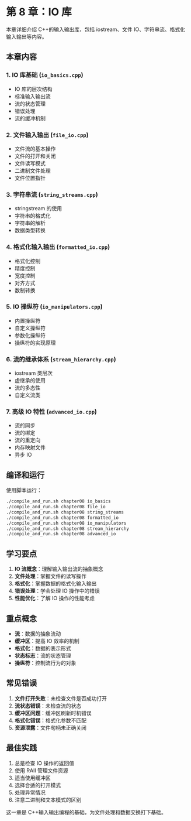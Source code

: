 # 第 8 章：IO 库

本章详细介绍 C++的输入输出库，包括 iostream、文件 IO、字符串流、格式化输入输出等内容。

## 本章内容

### 1. IO 库基础 (`io_basics.cpp`)

- IO 库的层次结构
- 标准输入输出流
- 流的状态管理
- 错误处理
- 流的缓冲机制

### 2. 文件输入输出 (`file_io.cpp`)

- 文件流的基本操作
- 文件的打开和关闭
- 文件读写模式
- 二进制文件处理
- 文件位置指针

### 3. 字符串流 (`string_streams.cpp`)

- stringstream 的使用
- 字符串的格式化
- 字符串的解析
- 数据类型转换

### 4. 格式化输入输出 (`formatted_io.cpp`)

- 格式化控制
- 精度控制
- 宽度控制
- 对齐方式
- 数制转换

### 5. IO 操纵符 (`io_manipulators.cpp`)

- 内置操纵符
- 自定义操纵符
- 参数化操纵符
- 操纵符的实现原理

### 6. 流的继承体系 (`stream_hierarchy.cpp`)

- iostream 类层次
- 虚继承的使用
- 流的多态性
- 自定义流类

### 7. 高级 IO 特性 (`advanced_io.cpp`)

- 流的同步
- 流的绑定
- 流的重定向
- 内存映射文件
- 异步 IO

## 编译和运行

使用脚本运行：

```bash
./compile_and_run.sh chapter08 io_basics
./compile_and_run.sh chapter08 file_io
./compile_and_run.sh chapter08 string_streams
./compile_and_run.sh chapter08 formatted_io
./compile_and_run.sh chapter08 io_manipulators
./compile_and_run.sh chapter08 stream_hierarchy
./compile_and_run.sh chapter08 advanced_io
```

## 学习要点

1. **IO 流概念**：理解输入输出流的抽象概念
2. **文件处理**：掌握文件的读写操作
3. **格式化**：掌握数据的格式化输入输出
4. **错误处理**：学会处理 IO 操作中的错误
5. **性能优化**：了解 IO 操作的性能考虑

## 重点概念

- **流**：数据的抽象流动
- **缓冲区**：提高 IO 效率的机制
- **格式化**：数据的表示形式
- **状态标志**：流的状态管理
- **操纵符**：控制流行为的对象

## 常见错误

1. **文件打开失败**：未检查文件是否成功打开
2. **流状态错误**：未检查流的状态
3. **缓冲区问题**：缓冲区刷新时机错误
4. **格式化错误**：格式化参数不匹配
5. **资源泄露**：文件句柄未正确关闭

## 最佳实践

1. 总是检查 IO 操作的返回值
2. 使用 RAII 管理文件资源
3. 适当使用缓冲区
4. 选择合适的打开模式
5. 处理异常情况
6. 注意二进制和文本模式的区别

这一章是 C++输入输出编程的基础，为文件处理和数据交换打下基础。

